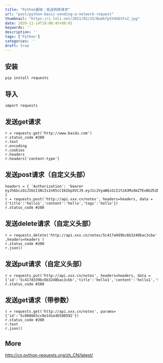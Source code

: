 ```yaml
---
title: "Python基础：发送网络请求"
url: "post/python-basic-sending-a-network-request"
thumbnail: "https://i.loli.net/2021/02/25/Bumkfp5Y4G6tFsZ.jpg"
date: 2020-11-14T19:00:45+08:01
keywords: ''
description: ''
tags: ['Python']
categories: ''
draft: true
---
```


## 安装

```
pip install requests
```

## 导入

```
import requests
```

## 发送get请求

```
r = requests.get('http://www.baidu.com')
r.status_code #200
r.text
r.encoding
r.cookies
r.headers
r.headers['content-type']
```

## 发送post请求（自定义头部）

```
headers = { 'Authorization': 'bearer eyJhbGciOiJIUzI1NiIsInR5cCI6IkpXVCJ9.eyJ1c2VyaWQiOiI1YzA3MzdmZTExNGZhZDExMmM5NDg4YmMiLCJpYXQiOjE1NDc3OTQyNDEsImV4cCI6MTU0Nzk2NzA0MX0.BVBqJizBOqlnVa0xQvWsoAAAY9loBpjs7En0WapEA2Q' }
r = requests.post('http://api.xxx.cn/notes', headers=headers, data = {'title':'hello1','content':'hello','tags':'hello'})
r.status_code #200
```

## 发送delete请求（自定义头部）

```
r = requests.delete('http://api.xxx.cn/notes/5c417a9d9bc6b3248bac3cba' ,headers=headers )
r.status_code #200
r.json()
```

## 发送put请求（自定义头部）

```
r = requests.put('http://api.xxx.cn/notes', headers=headers, data = {'id':'5c417d339bc6b3248bac3cbb','title':'hello1','content':'hello1','tags':'hello1'})
r.status_code #200
```

## 发送get请求（带参数）

```
r = requests.get('http://api.xxx.cn/notes', params={'id':'5c088665cc0e141e46580592'})
r.status_code #200
r.text
r.json()
```

## More

http://cn.python-requests.org/zh_CN/latest/


